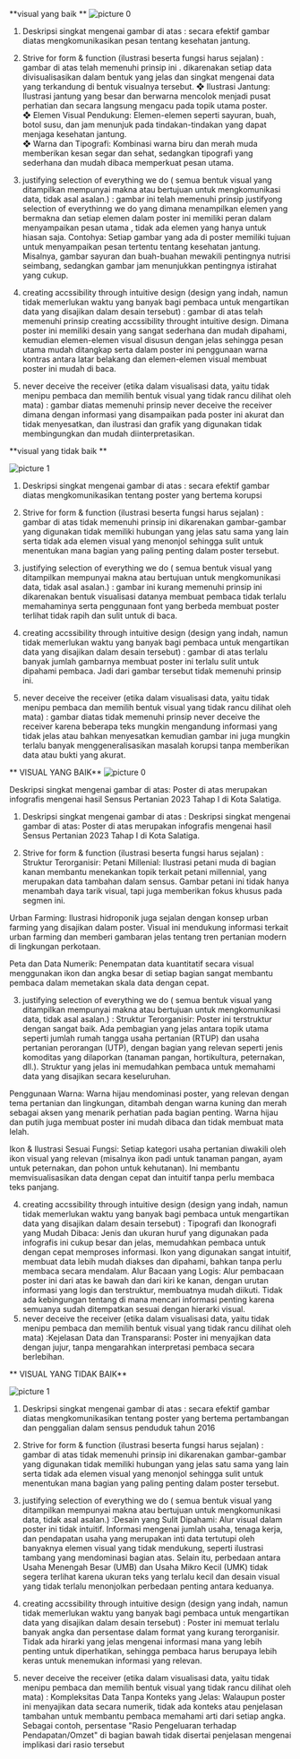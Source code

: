 **visual yang baik **
![picture 0](https://i.imgur.com/ORXagtz.jpeg)  



1. Deskripsi singkat mengenai gambar di atas : secara efektif gambar diatas 
mengkomunikasikan pesan tentang kesehatan jantung. 

2. Strive for form & function (ilustrasi beserta fungsi harus sejalan) : gambar di atas 
telah memenuhi prinsip ini . dikarenakan setiap data divisualisasikan dalam bentuk 
yang jelas dan singkat mengenai data yang terkandung di bentuk visualnya tersebut. 
❖ Ilustrasi Jantung: Ilustrasi jantung yang besar dan berwarna mencolok menjadi 
pusat perhatian dan secara langsung mengacu pada topik utama poster.  
❖ Elemen Visual Pendukung: Elemen-elemen seperti sayuran, buah, botol susu, 
dan jam menunjuk pada tindakan-tindakan yang dapat menjaga kesehatan 
jantung.  
❖ Warna dan Tipografi: Kombinasi warna biru dan merah muda memberikan 
kesan segar dan sehat, sedangkan tipografi yang sederhana dan mudah dibaca 
memperkuat pesan utama.

3. justifying selection of everything we do ( semua bentuk visual yang ditampilkan mempunyai makna atau bertujuan untuk mengkomunikasi data, tidak asal
asalan.) : gambar ini telah memenuhi prinsip justifyong selection of everythinng we do yang dimana menampilkan elemen yang bermakna dan setiap elemen dalam poster ini memiliki peran dalam menyampaikan pesan utama , tidak ada elemen yang hanya untuk hiasan saja. Contohya: Setiap gambar yang ada di poster memiliki tujuan untuk menyampaikan pesan tertentu tentang kesehatan jantung. Misalnya, gambar sayuran dan buah-buahan mewakili pentingnya nutrisi seimbang, sedangkan gambar jam menunjukkan pentingnya istirahat yang cukup. 

4. creating accssibility through intuitive design (design yang indah, namun tidak memerlukan waktu yang banyak bagi pembaca untuk mengartikan data yang 
disajikan dalam desain tersebut) : gambar di atas telah memenuhi prinsip creating accssibility throught intuitive design. Dimana poster ini memiliki desain yang sangat sederhana dan mudah dipahami, kemudian elemen-elemen visual disusun dengan jelas sehingga pesan utama mudah ditangkap serta dalam poster ini penggunaan warna kontras antara latar belakang dan elemen-elemen visual membuat poster ini mudah di baca. 

5. never deceive the receiver (etika dalam visualisasi data, yaitu tidak menipu 
pembaca dan memilih bentuk visual yang tidak rancu dilihat oleh mata) : gambar 
diatas  memenuhi prinsip never deceive the receiver dimana dengan informasi yang 
disampaikan pada poster ini akurat dan tidak menyesatkan, dan ilustrasi dan grafik yang digunakan tidak membingungkan dan mudah diinterpretasikan. 

**visual yang tidak baik **

![picture 1](https://i.imgur.com/GRW4YeB.jpeg)  


1. Deskripsi singkat mengenai gambar di atas : secara efektif gambar diatas 
mengkomunikasikan tentang poster yang bertema korupsi 

2. Strive for form & function (ilustrasi beserta fungsi harus sejalan) : gambar di atas tidak memenuhi prinsip ini dikarenakan gambar-gambar yang digunakan tidak memiliki hubungan yang jelas satu sama yang lain serta tidak ada elemen visual yang menonjol sehingga sulit untuk menentukan mana bagian yang paling penting dalam poster tersebut. 

3. justifying selection of everything we do ( semua bentuk visual yang ditampilkan mempunyai makna atau bertujuan untuk mengkomunikasi data, tidak asal
asalan.) : gambar ini kurang memenuhi prinsip ini dikarenakan bentuk visualisasi 
datanya membuat pembaca tidak terlalu memahaminya serta penggunaan font yang 
berbeda membuat poster terlihat tidak rapih dan sulit untuk di baca.  

4. creating accssibility through intuitive design (design yang indah, namun tidak memerlukan waktu yang banyak bagi pembaca untuk mengartikan data yang 
disajikan dalam desain tersebut) : gambar di atas terlalu banyak jumlah gambarnya membuat poster ini terlalu sulit untuk dipahami pembaca. Jadi dari gambar tersebut tidak memenuhi prinsip ini. 

5. never deceive the receiver (etika dalam visualisasi data, yaitu tidak menipu 
pembaca dan memilih bentuk visual yang tidak rancu dilihat oleh mata) : gambar 
diatas tidak memenuhi prinsip never deceive the receiver karena beberapa teks mungkin mengandung informasi yang tidak jelas atau bahkan menyesatkan kemudian gambar ini juga mungkin terlalu banyak menggeneralisasikan masalah korupsi tanpa memberikan data atau bukti yang akurat.

** VISUAL YANG BAIK**
![picture 0](https://i.imgur.com/1DBP3z4.jpeg)  


 Deskripsi singkat mengenai gambar di atas: Poster di atas merupakan infografis mengenai hasil Sensus Pertanian 2023 Tahap I di Kota Salatiga.
1. Deskripsi singkat mengenai gambar di atas : Deskripsi singkat mengenai gambar di atas: Poster di atas merupakan infografis mengenai hasil Sensus Pertanian 2023 Tahap I di Kota Salatiga.

2. Strive for form & function (ilustrasi beserta fungsi harus sejalan) : Struktur Terorganisir: Petani Millenial: Ilustrasi petani muda di bagian kanan membantu menekankan topik terkait petani millennial, yang merupakan data tambahan dalam sensus. Gambar petani ini tidak hanya menambah daya tarik visual, tapi juga memberikan fokus khusus pada segmen ini.

Urban Farming: Ilustrasi hidroponik juga sejalan dengan konsep urban farming yang disajikan dalam poster. Visual ini mendukung informasi terkait urban farming dan memberi gambaran jelas tentang tren pertanian modern di lingkungan perkotaan.

Peta dan Data Numerik: Penempatan data kuantitatif secara visual menggunakan ikon dan angka besar di setiap bagian sangat membantu pembaca dalam memetakan skala data dengan cepat. 

3. justifying selection of everything we do ( semua bentuk visual yang ditampilkan mempunyai makna atau bertujuan untuk mengkomunikasi data, tidak asal
asalan.) : Struktur Terorganisir: Poster ini terstruktur dengan sangat baik. Ada pembagian yang jelas antara topik utama seperti jumlah rumah tangga usaha pertanian (RTUP) dan usaha pertanian perorangan (UTP), dengan bagian yang relevan seperti jenis komoditas yang dilaporkan (tanaman pangan, hortikultura, peternakan, dll.). Struktur yang jelas ini memudahkan pembaca untuk memahami data yang disajikan secara keseluruhan.

Penggunaan Warna: Warna hijau mendominasi poster, yang relevan dengan tema pertanian dan lingkungan, ditambah dengan warna kuning dan merah sebagai aksen yang menarik perhatian pada bagian penting. Warna hijau dan putih juga membuat poster ini mudah dibaca dan tidak membuat mata lelah.

Ikon & Ilustrasi Sesuai Fungsi: Setiap kategori usaha pertanian diwakili oleh ikon visual yang relevan (misalnya ikon padi untuk tanaman pangan, ayam untuk peternakan, dan pohon untuk kehutanan). Ini membantu memvisualisasikan data dengan cepat dan intuitif tanpa perlu membaca teks panjang.

4. creating accssibility through intuitive design (design yang indah, namun tidak memerlukan waktu yang banyak bagi pembaca untuk mengartikan data yang 
disajikan dalam desain tersebut) : Tipografi dan Ikonografi yang Mudah Dibaca: Jenis dan ukuran huruf yang digunakan pada infografis ini cukup besar dan jelas, memudahkan pembaca untuk dengan cepat memproses informasi. Ikon yang digunakan sangat intuitif, membuat data lebih mudah diakses dan dipahami, bahkan tanpa perlu membaca secara mendalam.
Alur Bacaan yang Logis: Alur pembacaan poster ini dari atas ke bawah dan dari kiri ke kanan, dengan urutan informasi yang logis dan terstruktur, membuatnya mudah diikuti. Tidak ada kebingungan tentang di mana mencari informasi penting karena semuanya sudah ditempatkan sesuai dengan hierarki visual.
5. never deceive the receiver (etika dalam visualisasi data, yaitu tidak menipu 
pembaca dan memilih bentuk visual yang tidak rancu dilihat oleh mata) :Kejelasan Data dan Transparansi: Poster ini menyajikan data dengan jujur, tanpa mengarahkan interpretasi pembaca secara berlebihan. 


** VISUAL YANG TIDAK BAIK** 

![picture 1](https://i.imgur.com/QGYIxTW.png)  

1. Deskripsi singkat mengenai gambar di atas : secara efektif gambar diatas 
mengkomunikasikan tentang poster yang bertema pertambangan dan penggalian dalam sensus penduduk tahun 2016 

2. Strive for form & function (ilustrasi beserta fungsi harus sejalan) : gambar di atas tidak memenuhi prinsip ini dikarenakan gambar-gambar yang digunakan tidak memiliki hubungan yang jelas satu sama yang lain serta tidak ada elemen visual yang menonjol sehingga sulit untuk menentukan mana bagian yang paling penting dalam poster tersebut. 

3. justifying selection of everything we do ( semua bentuk visual yang ditampilkan mempunyai makna atau bertujuan untuk mengkomunikasi data, tidak asal
asalan.) :Desain yang Sulit Dipahami: Alur visual dalam poster ini tidak intuitif. Informasi mengenai jumlah usaha, tenaga kerja, dan pendapatan usaha yang merupakan inti data tertutupi oleh banyaknya elemen visual yang tidak mendukung, seperti ilustrasi tambang yang mendominasi bagian atas. Selain itu, perbedaan antara Usaha Menengah Besar (UMB) dan Usaha Mikro Kecil (UMK) tidak segera terlihat karena ukuran teks yang terlalu kecil dan desain visual yang tidak terlalu menonjolkan perbedaan penting antara keduanya.

4. creating accssibility through intuitive design (design yang indah, namun tidak memerlukan waktu yang banyak bagi pembaca untuk mengartikan data yang 
disajikan dalam desain tersebut) : Poster ini memuat terlalu banyak angka dan persentase dalam format yang kurang terorganisir. Tidak ada hirarki yang jelas mengenai informasi mana yang lebih penting untuk diperhatikan, sehingga pembaca harus berupaya lebih keras untuk menemukan informasi yang relevan. 

5. never deceive the receiver (etika dalam visualisasi data, yaitu tidak menipu 
pembaca dan memilih bentuk visual yang tidak rancu dilihat oleh mata) : Kompleksitas Data Tanpa Konteks yang Jelas: Walaupun poster ini menyajikan data secara numerik, tidak ada konteks atau penjelasan tambahan untuk membantu pembaca memahami arti dari setiap angka. Sebagai contoh, persentase "Rasio Pengeluaran terhadap Pendapatan/Omzet" di bagian bawah tidak disertai penjelasan mengenai implikasi dari rasio tersebut


